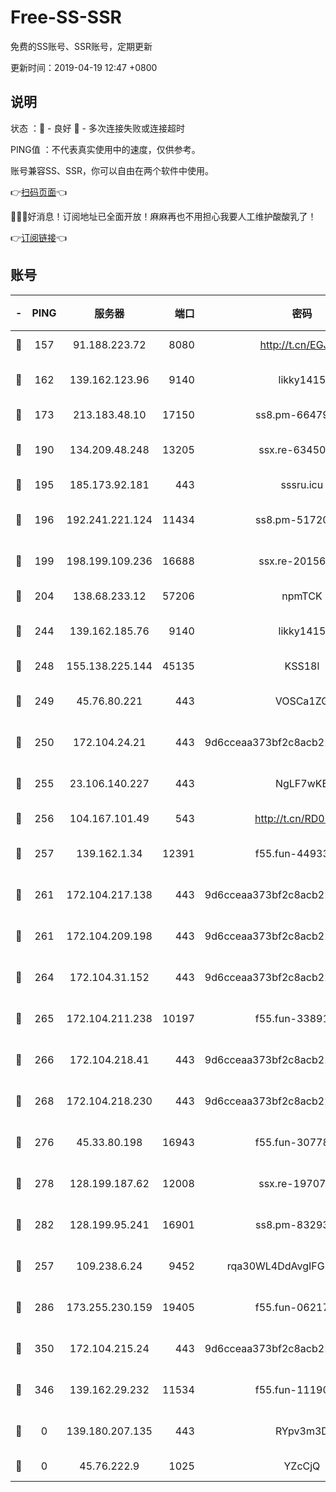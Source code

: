 # Free-SS-SSR

免费的SS账号、SSR账号，定期更新

更新时间：2019-04-19 12:47 +0800

## 说明

状态     ：🙂 - 良好 🙁 - 多次连接失败或连接超时

PING值   ：不代表真实使用中的速度，仅供参考。

账号兼容SS、SSR，你可以自由在两个软件中使用。

👉[扫码页面](https://liesauer.github.io/Free-SS-SSR/)👈

🎉🎉🎉好消息！订阅地址已全面开放！麻麻再也不用担心我要人工维护酸酸乳了！

👉[订阅链接](https://www.liesauer.net/yogurt/subscribe?ACCESS_TOKEN=DAYxR3mMaZAsaqUb)👈

## 账号

|-|PING|服务器|端口|密码|加密方式|区域|
|:----:|:----:|:-----:|-----:|:----:|:----:|:----:|
|🙂|157|91.188.223.72|8080|http://t.cn/EGJIyrl|rc4-md5|RU|
|🙂|162|139.162.123.96|9140|likky1415|aes-256-cfb|JP|
|🙂|173|213.183.48.10|17150|ss8.pm-66479246|rc4-md5|RU|
|🙂|190|134.209.48.248|13205|ssx.re-63450110|aes-256-cfb|US|
|🙂|195|185.173.92.181|443|sssru.icu|rc4-md5|RU|
|🙂|196|192.241.221.124|11434|ss8.pm-51720881|aes-256-cfb|US|
|🙂|199|198.199.109.236|16688|ssx.re-20156977|aes-256-cfb|US|
|🙂|204|138.68.233.12|57206|npmTCK|rc4-md5|US|
|🙂|244|139.162.185.76|9140|likky1415|aes-256-cfb|DE|
|🙂|248|155.138.225.144|45135|KSS18l|rc4-md5|US|
|🙂|249|45.76.80.221|443|VOSCa1ZG|aes-256-cfb|DE|
|🙂|250|172.104.24.21|443|9d6cceaa373bf2c8acb22e60b6a58be6|aes-256-cfb|US|
|🙂|255|23.106.140.227|443|NgLF7wKB|aes-256-cfb|US|
|🙂|256|104.167.101.49|543|http://t.cn/RD0D7sx|rc4-md5|CA|
|🙂|257|139.162.1.34|12391|f55.fun-44933569|aes-256-cfb|SG|
|🙂|261|172.104.217.138|443|9d6cceaa373bf2c8acb22e60b6a58be6|aes-256-cfb|US|
|🙂|261|172.104.209.198|443|9d6cceaa373bf2c8acb22e60b6a58be6|aes-256-cfb|US|
|🙂|264|172.104.31.152|443|9d6cceaa373bf2c8acb22e60b6a58be6|aes-256-cfb|US|
|🙂|265|172.104.211.238|10197|f55.fun-33891548|aes-256-cfb|US|
|🙂|266|172.104.218.41|443|9d6cceaa373bf2c8acb22e60b6a58be6|aes-256-cfb|US|
|🙂|268|172.104.218.230|443|9d6cceaa373bf2c8acb22e60b6a58be6|aes-256-cfb|US|
|🙂|276|45.33.80.198|16943|f55.fun-30778693|aes-256-cfb|US|
|🙂|278|128.199.187.62|12008|ssx.re-19707591|aes-256-cfb|SG|
|🙂|282|128.199.95.241|16901|ss8.pm-83293789|aes-256-cfb|SG|
|🙂|257|109.238.6.24|9452|rqa30WL4DdAvgIFG6Fs3znzTa|aes-256-cfb|FR|
|🙂|286|173.255.230.159|19405|f55.fun-06217116|aes-256-cfb|US|
|🙂|350|172.104.215.24|443|9d6cceaa373bf2c8acb22e60b6a58be6|aes-256-cfb|US|
|🙁|346|139.162.29.232|11534|f55.fun-11190263|aes-256-cfb|SG|
|🙁|0|139.180.207.135|443|RYpv3m3D|aes-256-cfb|JP|
|🙁|0|45.76.222.9|1025|YZcCjQ|rc4-md5|JP|
